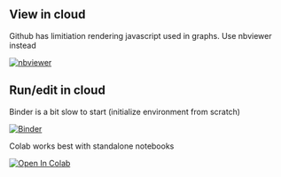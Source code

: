 
## View in cloud
Github has limitiation rendering javascript used in graphs. Use nbviewer instead

[![nbviewer](https://raw.githubusercontent.com/jupyter/design/master/logos/Badges/nbviewer_badge.svg)](https://nbviewer.jupyter.org/github/knuthp/jupyter_data_explorer/tree/master/)


## Run/edit in cloud
Binder is a bit slow to start (initialize environment from scratch)

[![Binder](https://static.mybinder.org/badge.svg)](https://mybinder.org/v2/gh/knuthp/jupyter_data_explorer/master?urlpath=lab)


Colab works best with standalone notebooks

[![Open In Colab](https://colab.research.google.com/assets/colab-badge.svg)](https://colab.research.google.com/github/knuthp/jupyter_data_explorer/)
